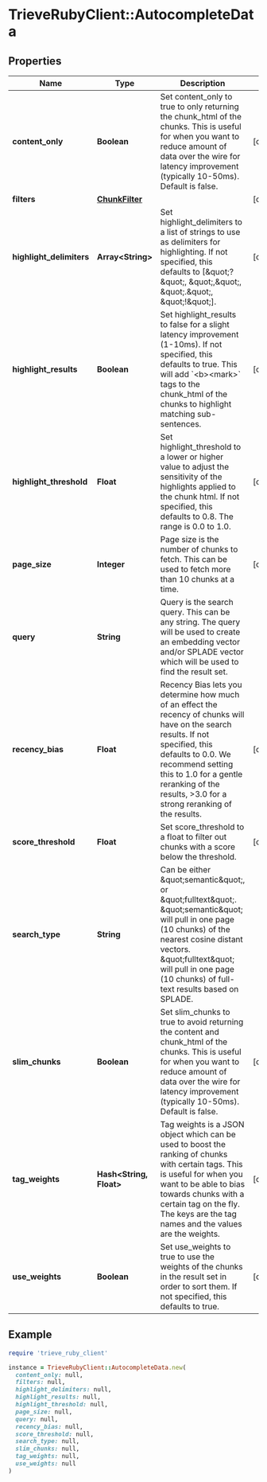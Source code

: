# TrieveRubyClient::AutocompleteData

## Properties

| Name | Type | Description | Notes |
| ---- | ---- | ----------- | ----- |
| **content_only** | **Boolean** | Set content_only to true to only returning the chunk_html of the chunks. This is useful for when you want to reduce amount of data over the wire for latency improvement (typically 10-50ms). Default is false. | [optional] |
| **filters** | [**ChunkFilter**](ChunkFilter.md) |  | [optional] |
| **highlight_delimiters** | **Array&lt;String&gt;** | Set highlight_delimiters to a list of strings to use as delimiters for highlighting. If not specified, this defaults to [\&quot;?\&quot;, \&quot;,\&quot;, \&quot;.\&quot;, \&quot;!\&quot;]. | [optional] |
| **highlight_results** | **Boolean** | Set highlight_results to false for a slight latency improvement (1-10ms). If not specified, this defaults to true. This will add &#x60;&lt;b&gt;&lt;mark&gt;&#x60; tags to the chunk_html of the chunks to highlight matching sub-sentences. | [optional] |
| **highlight_threshold** | **Float** | Set highlight_threshold to a lower or higher value to adjust the sensitivity of the highlights applied to the chunk html. If not specified, this defaults to 0.8. The range is 0.0 to 1.0. | [optional] |
| **page_size** | **Integer** | Page size is the number of chunks to fetch. This can be used to fetch more than 10 chunks at a time. | [optional] |
| **query** | **String** | Query is the search query. This can be any string. The query will be used to create an embedding vector and/or SPLADE vector which will be used to find the result set. |  |
| **recency_bias** | **Float** | Recency Bias lets you determine how much of an effect the recency of chunks will have on the search results. If not specified, this defaults to 0.0. We recommend setting this to 1.0 for a gentle reranking of the results, &gt;3.0 for a strong reranking of the results. | [optional] |
| **score_threshold** | **Float** | Set score_threshold to a float to filter out chunks with a score below the threshold. | [optional] |
| **search_type** | **String** | Can be either \&quot;semantic\&quot;, or \&quot;fulltext\&quot;. \&quot;semantic\&quot; will pull in one page (10 chunks) of the nearest cosine distant vectors. \&quot;fulltext\&quot; will pull in one page (10 chunks) of full-text results based on SPLADE. |  |
| **slim_chunks** | **Boolean** | Set slim_chunks to true to avoid returning the content and chunk_html of the chunks. This is useful for when you want to reduce amount of data over the wire for latency improvement (typically 10-50ms). Default is false. | [optional] |
| **tag_weights** | **Hash&lt;String, Float&gt;** | Tag weights is a JSON object which can be used to boost the ranking of chunks with certain tags. This is useful for when you want to be able to bias towards chunks with a certain tag on the fly. The keys are the tag names and the values are the weights. | [optional] |
| **use_weights** | **Boolean** | Set use_weights to true to use the weights of the chunks in the result set in order to sort them. If not specified, this defaults to true. | [optional] |

## Example

```ruby
require 'trieve_ruby_client'

instance = TrieveRubyClient::AutocompleteData.new(
  content_only: null,
  filters: null,
  highlight_delimiters: null,
  highlight_results: null,
  highlight_threshold: null,
  page_size: null,
  query: null,
  recency_bias: null,
  score_threshold: null,
  search_type: null,
  slim_chunks: null,
  tag_weights: null,
  use_weights: null
)
```

